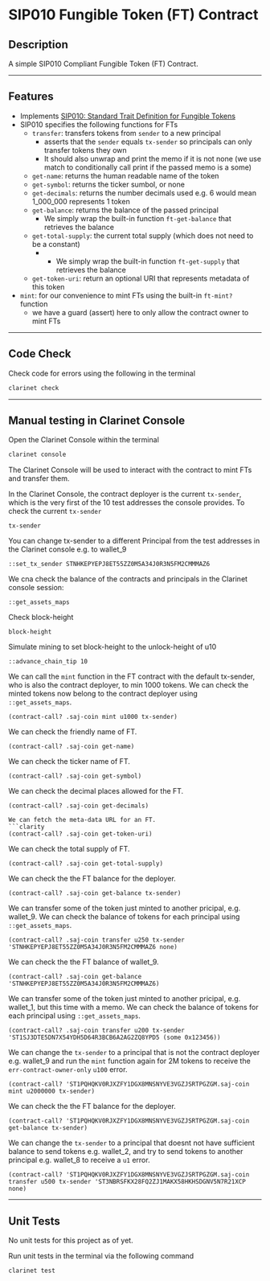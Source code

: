# SIP010 Fungible Token (FT) Contract

## Description

A simple SIP010 Compliant Fungible Token (FT) Contract.

___
## Features
- Implements [SIP010: Standard Trait Definition for Fungible Tokens](https://github.com/stacksgov/sips/blob/main/sips/sip-010/sip-010-fungible-token-standard.md)
- SIP010 specifies the following functions for FTs
  - `transfer`: transfers tokens from `sender` to a new principal
    - asserts that the `sender` equals `tx-sender` so principals can only transfer tokens they own
    - It should also unwrap and print the memo if it is not none (we use match to conditionally call print if the passed memo is a some)
  - `get-name`: returns the human readable name of the token
  - `get-symbol`: returns the ticker sumbol, or none
  - `get-decimals`: returns the number decimals used e.g. 6 would mean 1_000_000 represents 1 token
  - `get-balance`: returns the balance of the passed principal
    - We simply wrap the built-in function `ft-get-balance` that retrieves the balance
  - `get-total-supply`: the current total supply (which does not need to be a constant)
    - - We simply wrap the built-in function `ft-get-supply` that retrieves the balance
  - `get-token-uri`: return an optional URI that represents metadata of this token
- `mint`: for our convenience to mint FTs using the built-in `ft-mint?` function
  - we have a guard (assert) here to only allow the contract owner to mint FTs
___
## Code Check

Check code for errors using the following in the terminal

```bash
clarinet check
```
___
## Manual testing in Clarinet Console

Open the Clarinet Console within the terminal

```bash
clarinet console
```

The Clarinet Console will be used to interact with the contract to mint FTs and transfer them.


In the Clarinet Console, the contract deployer is the current `tx-sender`, which is the very first of the 10 test addresses the console provides. To check the current `tx-sender`
```clarity
tx-sender
```

You can change tx-sender to a different Principal from the test addresses in the Clarinet console e.g. to wallet_9
```clarity
::set_tx_sender STNHKEPYEPJ8ET55ZZ0M5A34J0R3N5FM2CMMMAZ6
```

We cna check the balance of the contracts and principals in the Clarinet console session:
```clarity
::get_assets_maps
```

Check block-height
```clarity
block-height
```

Simulate mining to set block-height to the unlock-height of u10
```clarity
::advance_chain_tip 10
```

We can call the `mint` function in the FT contract with the default tx-sender, who is also the contract deployer, to min 1000 tokens. We can check the minted tokens now belong to the contract deployer using `::get_assets_maps`.
```clarity
(contract-call? .saj-coin mint u1000 tx-sender)
```

We can check the friendly name of FT.
```clarity
(contract-call? .saj-coin get-name)
```

We can check the ticker name of FT.
```clarity
(contract-call? .saj-coin get-symbol)
```

We can check the decimal places allowed for the FT.
```clarity
(contract-call? .saj-coin get-decimals)
```

```
We can fetch the meta-data URL for an FT.
```clarity
(contract-call? .saj-coin get-token-uri)
```

We can check the total supply of FT.
```clarity
(contract-call? .saj-coin get-total-supply)
```

We can check the the FT balance for the deployer.
```clarity
(contract-call? .saj-coin get-balance tx-sender)
```

We can transfer some of the token just minted to another pricipal, e.g. wallet_9.  We can check the balance of tokens for each principal using `::get_assets_maps`.
```clarity
(contract-call? .saj-coin transfer u250 tx-sender 'STNHKEPYEPJ8ET55ZZ0M5A34J0R3N5FM2CMMMAZ6 none)
```

We can check the the FT balance of wallet_9.
```clarity
(contract-call? .saj-coin get-balance 'STNHKEPYEPJ8ET55ZZ0M5A34J0R3N5FM2CMMMAZ6)
```

We can transfer some of the token just minted to another pricipal, e.g. wallet_1, but this time with a memo.  We can check the balance of tokens for each principal using `::get_assets_maps`.
```clarity
(contract-call? .saj-coin transfer u200 tx-sender 'ST1SJ3DTE5DN7X54YDH5D64R3BCB6A2AG2ZQ8YPD5 (some 0x123456))
```


We can change the `tx-sender` to a principal that is not the contract deployer e.g. wallet_9 and run the `mint` function again for 2M tokens to receive the `err-contract-owner-only` `u100` error.
```clarity
(contract-call? 'ST1PQHQKV0RJXZFY1DGX8MNSNYVE3VGZJSRTPGZGM.saj-coin mint u2000000 tx-sender)
```

We can check the the FT balance for the deployer.
```clarity
(contract-call? 'ST1PQHQKV0RJXZFY1DGX8MNSNYVE3VGZJSRTPGZGM.saj-coin get-balance tx-sender)
```

We can change the `tx-sender` to a principal that doesnt not have sufficient balance to send tokens e.g. wallet_2, and try to send tokens to another principal e.g. wallet_8 to receive a `u1` error.
```clarity
(contract-call? 'ST1PQHQKV0RJXZFY1DGX8MNSNYVE3VGZJSRTPGZGM.saj-coin transfer u500 tx-sender 'ST3NBRSFKX28FQ2ZJ1MAKX58HKHSDGNV5N7R21XCP none)
```
___
## Unit Tests

No unit tests for this project as of yet.

Run unit tests in the terminal via the following command

```bash
clarinet test
```
